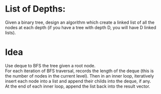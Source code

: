 # List of Depths:  
Given a binary tree, design an algorithm which create a linked list of all the nodes at each depth (if you have a tree with depth D, you will have D linked lists).  

# Idea  
 Use deque to BFS the tree given a root node.  
 For each iteration of BFS traversal, records the length of the deque (this is the number of nodes in the current level). Then in an inner loop, iteratively insert each node into a list and append their childs into the deque, if any.  
 At the end of each inner loop, append the list back into the result vector.  


